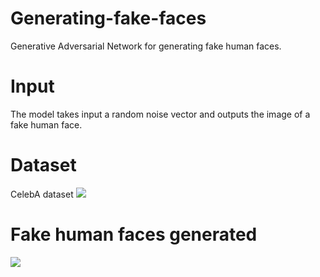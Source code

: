 # Generating-fake-faces

Generative Adversarial Network for generating fake human faces.

# Input
The model takes input a random noise vector
and outputs the image of a fake human face.

# Dataset
CelebA dataset
![](https://user-images.githubusercontent.com/28730618/132848170-845d6e7c-5f49-4e07-b93a-3b652a66fd73.PNG)

# Fake human faces generated

![](https://user-images.githubusercontent.com/28730618/132847795-2deaa066-19cc-42bf-82cc-894260886d7a.PNG)
